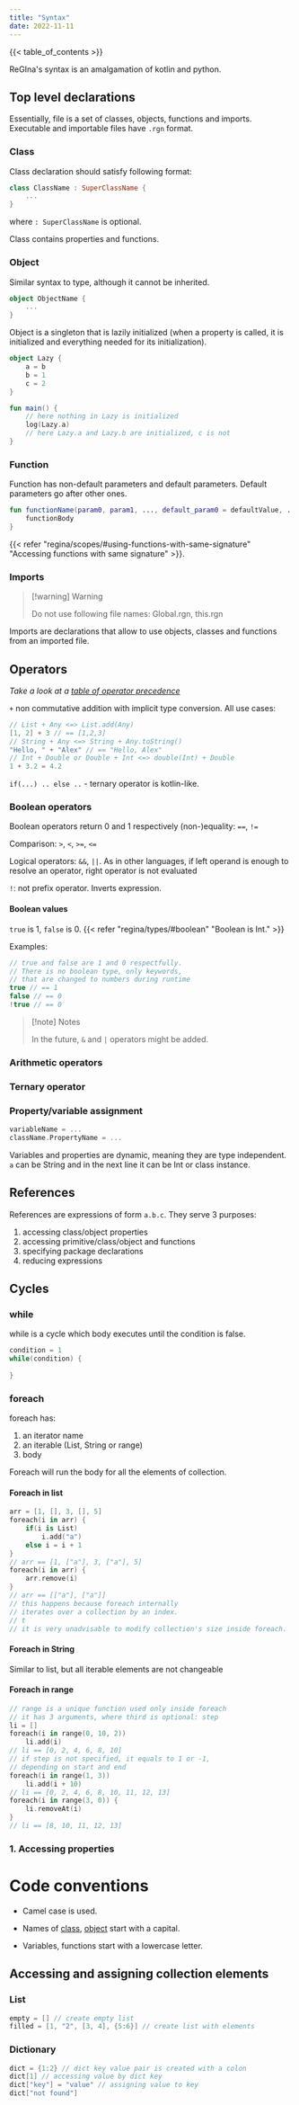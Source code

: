 ```yaml
---
title: "Syntax"
date: 2022-11-11
---
```


{{< table_of_contents >}}

ReGIna's syntax is an amalgamation of kotlin and python.

## Top level declarations

Essentially, file is a set of classes, objects, functions and imports. Executable and importable
files have `.rgn` format.

### Class

Class declaration should satisfy following format:

```kotlin 
class ClassName : SuperClassName {
    ...
}
```

where `: SuperClassName` is optional.

Class contains properties and functions.

### Object

Similar syntax to type, although it cannot be inherited.

```kotlin
object ObjectName {
    ...
}
```

Object is a singleton that is lazily initialized (when a property is called, it is initialized and
everything needed for its initialization).

```kotlin
object Lazy {
    a = b
    b = 1
    c = 2
}

fun main() {
    // here nothing in Lazy is initialized
    log(Lazy.a)
    // here Lazy.a and Lazy.b are initialized, c is not
}

```

### Function

Function has non-default parameters and default parameters. Default parameters go after other ones.

```kotlin
fun functionName(param0, param1, ..., default_param0 = defaultValue, ...) {
    functionBody
}
```

{{< refer "regina/scopes/#using-functions-with-same-signature"
"Accessing functions with same signature" >}}.

### Imports

> [!warning] Warning
>
> Do not use following file names: Global.rgn, this.rgn

Imports are declarations that allow to use objects, classes and functions from an imported file.

## Operators

*Take a look at a [table of operator precedence](/regina/toop)*

`+` non commutative addition with implicit type conversion. All use cases:

```kotlin
// List + Any <=> List.add(Any)
[1, 2] + 3 // == [1,2,3]
// String + Any <=> String + Any.toString()
"Hello, " + "Alex" // == "Hello, Alex"
// Int + Double or Double + Int <=> double(Int) + Double
1 + 3.2 = 4.2
```

`if(...) .. else ..` - ternary operator is kotlin-like.

### Boolean operators

Boolean operators return 0 and 1 respectively
(non-)equality: `==`, `!=`

Comparison: `>`, `<`, `>=`, `<=`

Logical operators: `&&`, `||`. As in other languages, if left operand is enough to resolve an
operator, right operator is not evaluated

`!`: not prefix operator. Inverts expression.

#### Boolean values

`true` is 1, `false` is 0. {{< refer "regina/types/#boolean"
"Boolean is Int." >}}

Examples:

```kotlin
// true and false are 1 and 0 respectfully. 
// There is no boolean type, only keywords,
// that are changed to numbers during runtime 
true // == 1
false // == 0
!true // == 0
```

> [!note] Notes
>
> In the future, `&` and `|` operators might be added.

### Arithmetic operators

### Ternary operator


### Property/variable assignment

```kotlin
variableName = ...
className.PropertyName = ...
```

Variables and properties are dynamic, meaning they are type independent. `a` can be String and in
the next line it can
be Int or class instance.

## References

References are expressions of form `a.b.c`. They serve 3 purposes:

1. accessing class/object properties
2. accessing primitive/class/object and functions
3. specifying package declarations
4. reducing expressions

## Cycles

### while

while is a cycle which body executes until the condition is false.

```kotlin
condition = 1
while(condition) {
    
}
```

### foreach

foreach has:

1. an iterator name
2. an iterable (List, String or range)
3. body

Foreach will run the body for all the elements of collection.

#### Foreach in list

```kotlin
arr = [1, [], 3, [], 5]
foreach(i in arr) {
    if(i is List)
        i.add("a")
    else i = i + 1
}
// arr == [1, ["a"], 3, ["a"], 5]
foreach(i in arr) {
    arr.remove(i)
}
// arr == [["a"], ["a"]]
// this happens because foreach internally 
// iterates over a collection by an index.
// t
// it is very unadvisable to modify collection's size inside foreach.
```

#### Foreach in String

Similar to list, but all iterable elements are not changeable

#### Foreach in range

```kotlin
// range is a unique function used only inside foreach
// it has 3 arguments, where third is optional: step
li = []
foreach(i in range(0, 10, 2))
    li.add(i)
// li == [0, 2, 4, 6, 8, 10]
// if step is not specified, it equals to 1 or -1,
// depending on start and end
foreach(i in range(1, 3))
    li.add(i + 10)
// li == [0, 2, 4, 6, 8, 10, 11, 12, 13]
foreach(i in range(3, 0)) {
    li.removeAt(i)
}
// li == [8, 10, 11, 12, 13]
```

### 1. Accessing properties

# Code conventions

* Camel case is used.

* Names of [class](/writings/regina/syntax###Class), [object](/writings/regina/syntax###Object) start with a capital.

* Variables, functions start with a lowercase letter.

## Accessing and assigning collection elements

### List

```kotlin
empty = [] // create empty list
filled = [1, "2", [3, 4], {5:6}] // create list with elements

```

### Dictionary

```kotlin
dict = {1:2} // dict key value pair is created with a colon
dict[1] // accessing value by dict key
dict["key"] = "value" // assigning value to key
dict["not found"]
```

[^1]: `in` is not a keyword and a class, object, function or variable can be named `in`. On the
other hand, `as` is a keyword.